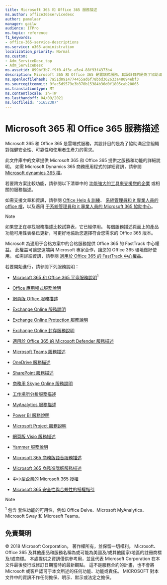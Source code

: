 ```yaml
---
title: Microsoft 365 和 Office 365 服務描述
ms.author: office365servicedesc
author: pamelaar
manager: gailw
audience: ITPro
ms.topic: reference
f1_keywords:
- office-365-service-descriptions
ms.service: o365-administration
localization_priority: Normal
ms.custom:
- Adm_ServiceDesc_top
- Adm_ServiceDesc
ms.assetid: 899bf3b7-f9f0-4f3c-a5e4-88f93f4373b4
description: Microsoft 365 和 Office 365 是雲端式服務，其設計目的是為了協助滿足您組織對強健安全性、可靠性和使用者生產力的需求。
ms.openlocfilehash: 7a51d0914774455ad6f78bbd362633a48094ebf3
ms.sourcegitcommit: 9fac5d9579e3b370b15384b36d0f1805cab20065
ms.translationtype: MT
ms.contentlocale: zh-TW
ms.lasthandoff: 04/09/2021
ms.locfileid: "51652387"
---
```

# <a name="microsoft-365-and-office-365-service-descriptions"></a>Microsoft 365 和 Office 365 服務描述 

Microsoft 365 和 Office 365 是雲端式服務，其設計目的是為了協助滿足您組織對強健安全性、可靠性和使用者生產力的需求。 
  
此文件庫中的文章提供 Microsoft 365 和 Office 365 提供之服務和功能的詳細說明。 如需 Microsoft Dynamics 365 商務應用程式的詳細資訊，請參閱 [Microsoft dynamics 365 檔](/dynamics365/)。

若要跨方案比較功能，請參閱以下清單中的 [功能強大的工具來支援您的企業](https://go.microsoft.com/fwlink/?LinkID=799177&amp;clcid=0x409) 或相關的服務描述。 
  
如需支援文章和資訊，請參閱 [Office Help & 訓練](https://support.office.com/)、 [系統管理員和 it 專業人員的 office 檔](/office/)，以及適用 [于系統管理員和 it 專業人員的 Microsoft 365 協助中心](/microsoft-365/)。
  
> [!NOTE]
> 如果您正在尋找服務描述比較試算表，它已經停用。 每個服務描述頁面上的產品功能可用性表格已更新，可更好地協助您選擇符合您需求的 Office 365 版本。 
  
Microsoft 為適用于合格方案中的合格服務提供 Office 365 的 FastTrack 中心權益。 此權益可讓您遠端與 Microsoft 專家合作，讓您的 Office 365 環境做好使用。 如需詳細資訊，請參閱 [適用於 Office 365 的 FastTrack 中心權益](/fasttrack/O365-fasttrack-benefit-for-office-365)。
  
若要開始進行，請參閱下列服務說明：
  
- [Microsoft 365 和 Office 365 平臺服務說明](office-365-platform-service-description/office-365-platform-service-description.md)<sup>1</sup>

- [Office 應用程式服務說明](office-applications-service-description/office-applications-service-description.md)

- [網頁版 Office 服務描述](office-online-service-description/office-online-service-description.md)

- [Exchange Online 服務說明](exchange-online-service-description/exchange-online-service-description.md)

- [Exchange Online Protection 服務說明](exchange-online-protection-service-description/exchange-online-protection-service-description.md)

- [Exchange Online 封存服務說明](exchange-online-archiving-service-description/exchange-online-archiving-service-description.md)

- [適用於 Office 365 的 Microsoft Defender 服務描述](office-365-advanced-threat-protection-service-description.md)

- [Microsoft Teams 服務描述](teams-service-description.md)

- [OneDrive 服務描述](onedrive-for-business-service-description.md)

- [SharePoint 服務描述](sharepoint-online-service-description/sharepoint-online-service-description.md)

- [商務用 Skype Online 服務說明](skype-for-business-online-service-description/skype-for-business-online-service-description.md)

- [工作場所分析服務描述](workplace-analytics-service-description.md)

- [MyAnalytics 服務描述](mya-service-description.md)

- [Power BI 服務說明](power-bi-service-description.md)

- [Microsoft Project 服務說明](project-online-service-description/project-online-service-description.md)

- [網頁版 Visio 服務描述](visio-online-service-description/visio-online-service-description.md)

- [Yammer 服務說明](yammer-service-description/yammer-service-description.md)

- [Microsoft 365 商務版語音服務描述](microsoft-365-business-voice-service-description.md)

- [Microsoft 365 商務進階版服務描述](microsoft-365-service-descriptions/microsoft-365-business-service-description.md)

- [中小型企業的 Microsoft 365 授權](microsoft-365-service-descriptions/licensing-microsoft-365-in-smb.md)

- [Microsoft 365 安全性與合規性的授權指引](microsoft-365-service-descriptions/microsoft-365-tenantlevel-services-licensing-guidance/microsoft-365-security-compliance-licensing-guidance.md)


> [!NOTE]
> <sup>1</sup> 包含 [套件功能](./office-365-platform-service-description/office-365-suite-features.md)的可用性，例如 Office Delve、Microsoft MyAnalytics、Microsoft Sway 和 Microsoft Teams。
  
## <a name="disclaimer"></a>免責聲明

&copy; 2018 Microsoft Corporation。 著作權所有，並保留一切權利。 Microsoft、Office 365 及其他產品和服務名稱為或可能為美國及/或其他國家/地區的註冊商標及/或商標。 本處提供之資訊僅供參考用，並且代表 Microsoft Corporation 在本文件最後發行或修訂日期當時的最新觀點。 這不是服務合約的計畫，也不會將 Microsoft 或客戶認可于本文所述的任何功能、功能或責任。 MICROSOFT 對本文件中的資訊不作任何擔保、明示、默示或法定之擔保。
